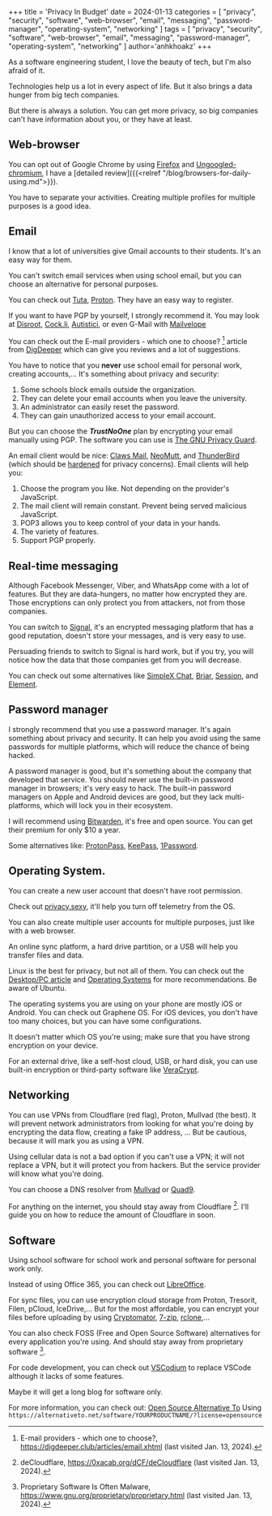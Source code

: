 +++
title = 'Privacy In Budget'
date = 2024-01-13
categories = [
    "privacy", "security", "software", "web-browser", "email", "messaging", "password-manager", "operating-system", "networking"
]
tags = [
    "privacy", "security", "software", "web-browser", "email", "messaging", "password-manager", "operating-system", "networking"
]
author='anhkhoakz'
+++

As a software engineering student, I love the beauty of tech, but I'm also afraid of it.

Technologies help us a lot in every aspect of life. But it also brings a data hunger from big tech companies.

But there is always a solution. You can get more privacy, so big companies can't have information about you, or they have at least.

## Web-browser

You can opt out of Google Chrome by using [Firefox](https://ftp.mozilla.org/pub/firefox/releases/) and [Ungoogled-chromium](https://ungoogled-software.github.io/), I have a [detailed review]({{<relref "/blog/browsers-for-daily-using.md">}}).

You have to separate your activities. Creating multiple profiles for multiple purposes is a good idea.

## Email

I know that a lot of universities give Gmail accounts to their students. It's an easy way for them.

You can't switch email services when using school email, but you can choose an alternative for personal purposes.

You can check out [Tuta](https://tuta.com/), [Proton](https://proton.me/).
They have an easy way to register.

If you want to have PGP by yourself, I strongly recommend it. You may look at [Disroot](https://disroot.org/), [Cock.li](https://cock.li/), [Autistici](https://www.autistici.org/), or even G-Mail with [Mailvelope](https://mailvelope.com/)

You can check out the E-mail providers - which one to choose? [^1] article from [DigDeeper](https://digdeeper.club/) which can give you reviews and a lot of suggestions.

You have to notice that you **never** use school email for personal work, creating accounts,...
It's something about privacy and security:

1. Some schools block emails outside the organization.
2. They can delete your email accounts when you leave the university.
3. An administrator can easily reset the password.
4. They can gain unauthorized access to your email account.

But you can choose the **_TrustNoOne_** plan by encrypting your email manually using PGP. The software you can use is [The GNU Privacy Guard](https://gnupg.org/).

An email client would be nice: [Claws Mail](https://www.claws-mail.org/), [NeoMutt](https://neomutt.org/), and [ThunderBird](https://www.thunderbird.net/) (which should be [hardened](https://github.com/HorlogeSkynet/thunderbird-user.js) for privacy concerns). Email clients will help you:

1. Choose the program you like. Not depending on the provider's JavaScript.
2. The mail client will remain constant. Prevent being served malicious JavaScript.
3. POP3 allows you to keep control of your data in your hands.
4. The variety of features.
5. Support PGP properly.

## Real-time messaging

Although Facebook Messenger, Viber, and WhatsApp come with a lot of features. But they are data-hungers, no matter how encrypted they are.
Those encryptions can only protect you from attackers, not from those companies.

You can switch to [Signal](https://signal.org/), it's an encrypted messaging platform that has a good reputation, doesn't store your messages, and is very easy to use.

Persuading friends to switch to Signal is hard work, but if you try, you will notice how the data that those companies get from you will decrease.

You can check out some alternatives like [SimpleX Chat](https://simplex.chat/), [Briar](https://briarproject.org/), [Session](https://getsession.org/), and [Element](https://element.io/).

## Password manager

I strongly recommend that you use a password manager. It's again something about privacy and security. It can help you avoid using the same passwords for multiple platforms, which will reduce the chance of being hacked.

A password manager is good, but it's something about the company that developed that service. You should never use the built-in password manager in browsers; it's very easy to hack. The built-in password managers on Apple and Android devices are good, but they lack multi-platforms, which will lock you in their ecosystem.

I will recommend using [Bitwarden](https://bitwarden.com/), it's free and open source. You can get their premium for only $10 a year.

Some alternatives like: [ProtonPass](https://proton.me/pass), [KeePass](https://keepass.info/), [1Password](https://1password.com/).

## Operating System.

You can create a new user account that doesn't have root permission.

Check out [privacy.sexy](https://privacy.sexy/), it'll help you turn off telemetry from the OS.

You can also create multiple user accounts for multiple purposes, just like with a web browser.

An online sync platform, a hard drive partition, or a USB will help you transfer files and data.

Linux is the best for privacy, but not all of them. You can check out the [Desktop/PC article](https://www.privacyguides.org/en/desktop/) and [Operating Systems](https://www.privacytools.io/os) for more recommendations. Be aware of Ubuntu.

The operating systems you are using on your phone are mostly iOS or Android. You can check out Graphene OS. For iOS devices, you don't have too many choices, but you can have some configurations.

It doesn't matter which OS you're using; make sure that you have strong encryption on your device.

For an external drive, like a self-host cloud, USB, or hard disk, you can use built-in encryption or third-party software like [VeraCrypt](https://veracrypt.eu/).

## Networking

You can use VPNs from Cloudflare (red flag), Proton, Mullvad (the best).
It will prevent network administrators from looking for what you're doing by encrypting the data flow, creating a fake IP address, ... But be cautious, because it will mark you as using a VPN.

Using cellular data is not a bad option if you can't use a VPN; it will not replace a VPN, but it will protect you from hackers. But the service provider will know what you're doing.

You can choose a DNS resolver from [Mullvad](https://mullvad.net/en/help/dns-over-https-and-dns-over-tls) or [Quad9](https://www.quad9.net/support/set-up-guides).

For anything on the internet, you should stay away from Cloudflare [^2]. I'll guide you on how to reduce the amount of Cloudflare in soon.

## Software

Using school software for school work and personal software for personal work only.

Instead of using Office 365, you can check out [LibreOffice](https://www.libreoffice.org/).

For sync files, you can use encryption cloud storage from Proton, Tresorit, Filen, pCloud, IceDrive,... But for the most affordable, you can encrypt your files before uploading by using [Cryptomator](https://cryptomator.org/), [7-zip](https://7-zip.org/), [rclone](https://rclone.org/),...

You can also check FOSS (Free and Open Source Software) alternatives for every application you're using. And should stay away from proprietary software [^3].

For code development, you can check out [VSCodium](https://vscodium.com/) to replace VSCode although it lacks of some features.

Maybe it will get a long blog for software only.

For more information, you can check out: [Open Source Alternative To](https://www.opensourcealternative.to/) Using `https://alternativeto.net/software/YOURPRODUCTNAME/?license=opensource`

[^1]: E-mail providers - which one to choose?, https://digdeeper.club/articles/email.xhtml (last visited Jan. 13, 2024).
[^2]: deCloudflare, https://0xacab.org/dCF/deCloudflare (last visited Jan. 13, 2024).
[^3]: Proprietary Software Is Often Malware, https://www.gnu.org/proprietary/proprietary.html (last visited Jan. 13, 2024).
